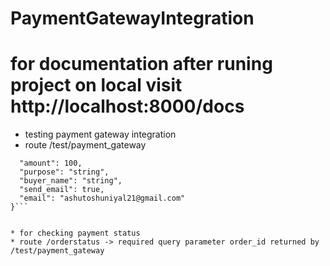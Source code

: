 # PaymentGatewayIntegration

# for documentation after runing project on local visit http://localhost:8000/docs

* testing payment gateway integration 
* route /test/payment_gateway
```{
  "amount": 100,
  "purpose": "string",
  "buyer_name": "string",
  "send_email": true,
  "email": "ashutoshuniyal21@gmail.com"
}```


* for checking payment status
* route /orderstatus -> required query parameter order_id returned by /test/payment_gateway
